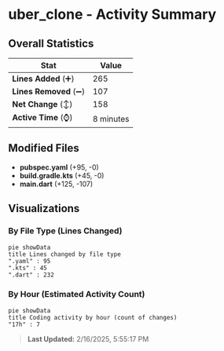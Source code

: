 # uber_clone - Activity Summary 

## Overall Statistics

| Stat                   | Value                                                             |
| ---------------------- | ----------------------------------------------------------------- |
| **Lines Added** (➕)   | 265                                          |
| **Lines Removed** (➖) | 107                                        |
| **Net Change** (↕)    | 158                |
| **Active Time** (⌚)   | 8 minutes |


## Modified Files
- **pubspec.yaml** (+95, -0)
- **build.gradle.kts** (+45, -0)
- **main.dart** (+125, -107)

## Visualizations

### By File Type (Lines Changed)

```mermaid
pie showData
title Lines changed by file type
".yaml" : 95
".kts" : 45
".dart" : 232
```

### By Hour (Estimated Activity Count)

```mermaid
pie showData
title Coding activity by hour (count of changes)
"17h" : 7
```


> **Last Updated:** 2/16/2025, 5:55:17 PM
